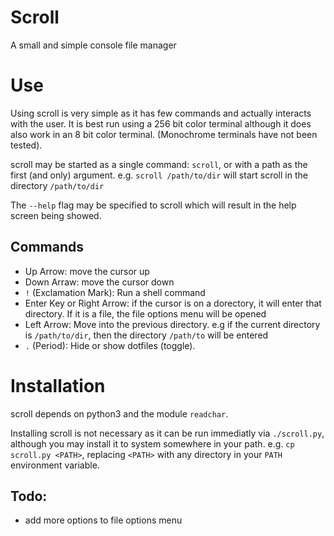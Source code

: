 # Scroll

A small and simple console file manager


# Use
Using scroll is very simple as it has few commands and actually interacts with the user. It is best run using a 256 bit color terminal although it does also work in an 8 bit color terminal. (Monochrome terminals have not been tested).

scroll may be started as a single command: `scroll`, or with a path as the first (and only) argument. e.g. `scroll /path/to/dir` will start scroll in the directory `/path/to/dir`

The `--help` flag may be specified to scroll which will result in the help screen being showed.

## Commands

* Up Arrow: move the cursor up
* Down Arraw: move the cursor down
* `!` (Exclamation Mark): Run a shell command
* Enter Key or Right Arrow: if the cursor is on a dorectory, it will enter that directory. If it is a file, the file options menu will be opened
* Left Arrow: Move into the previous directory. e.g if the current directory is `/path/to/dir`, then the directory `/path/to` will be entered
* `.` (Period): Hide or show dotfiles (toggle).


# Installation
scroll depends on python3 and the module `readchar`. 

Installing scroll is not necessary as it can be run immediatly via `./scroll.py`, although you may install it to system somewhere in your path. e.g. `cp scroll.py <PATH>`, replacing `<PATH>` with any directory in your `PATH` environment variable.

## Todo:

- add more options to file options menu

